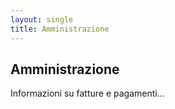 ```yaml
---
layout: single
title: Amministrazione
---
```


<section>
    <h2>Amministrazione</h2>
    <p>Informazioni su fatture e pagamenti...</p>
</section>
